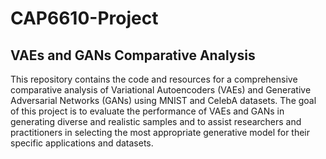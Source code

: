 # CAP6610-Project

## VAEs and GANs Comparative Analysis

This repository contains the code and resources for a comprehensive comparative analysis of Variational Autoencoders (VAEs) and Generative Adversarial Networks (GANs) using MNIST and CelebA datasets. The goal of this project is to evaluate the performance of VAEs and GANs in generating diverse and realistic samples and to assist researchers and practitioners in selecting the most appropriate generative model for their specific applications and datasets.
